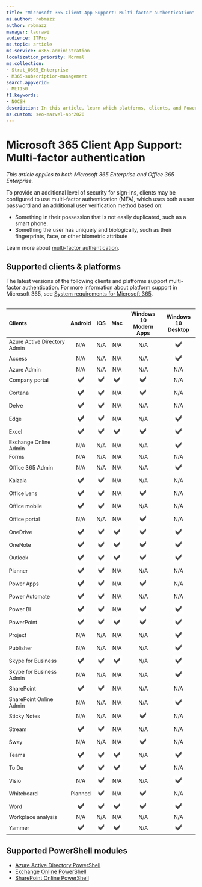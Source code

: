 ```yaml
---
title: "Microsoft 365 Client App Support: Multi-factor authentication"
ms.author: robmazz
author: robmazz
manager: laurawi
audience: ITPro
ms.topic: article
ms.service: o365-administration
localization_priority: Normal
ms.collection: 
- Strat_O365_Enterprise
- M365-subscription-management
search.appverid:
- MET150
f1.keywords:
- NOCSH
description: In this article, learn which platforms, clients, and PowerShell modules support multi-factor authentication for Microsoft 365.
ms.custom: seo-marvel-apr2020
---
```


# Microsoft 365 Client App Support: Multi-factor authentication

*This article applies to both Microsoft 365 Enterprise and Office 365 Enterprise.*

To provide an additional level of security for sign-ins, clients may be configured to use multi-factor authentication (MFA), which uses both a user password and an additional user verification method based on:

- Something  in their possession that is not easily duplicated, such as a smart phone.
- Something the user has uniquely and biologically, such as their fingerprints, face, or other biometric attribute

Learn more about [multi-factor authentication](/azure/active-directory/authentication/multi-factor-authentication).

## Supported clients & platforms

The latest versions of the following clients and platforms support multi-factor authentication. For more information about platform support in Microsoft 365, see [System requirements for Microsoft 365](/microsoft-365/microsoft-365-and-office-resources).
<br>
<br>

| Clients | Android | iOS | Mac| Windows 10 <br> Modern Apps| Windows 10 <br> Desktop |
|:---|:---:|:---:|:---:|:---:|:---:|
| Azure Active Directory Admin | N/A | N/A | N/A | N/A | ![Supported](../media/check-mark.png) |
| Access | N/A | N/A | N/A | N/A | ![Supported](../media/check-mark.png) |
| Azure Admin | N/A | N/A | N/A | N/A | N/A |
| Company portal | ![Supported](../media/check-mark.png) | ![Supported](../media/check-mark.png) | ![Supported](../media/check-mark.png) | ![Supported](../media/check-mark.png) | N/A |
| Cortana | ![Supported](../media/check-mark.png) | ![Supported](../media/check-mark.png) | N/A | ![Supported](../media/check-mark.png) | N/A |
| Delve | ![Supported](../media/check-mark.png) | ![Supported](../media/check-mark.png) | N/A | N/A | N/A |
| Edge | ![Supported](../media/check-mark.png) | ![Supported](../media/check-mark.png) | N/A | N/A | ![Supported](../media/check-mark.png) |
| Excel | ![Supported](../media/check-mark.png) | ![Supported](../media/check-mark.png) | ![Supported](../media/check-mark.png) | ![Supported](../media/check-mark.png) | ![Supported](../media/check-mark.png) |
| Exchange Online Admin | N/A | N/A | N/A | N/A | ![Supported](../media/check-mark.png) |
| Forms | N/A | N/A | N/A | N/A | N/A |
| Office 365 Admin | N/A | N/A | N/A | N/A | ![Supported](../media/check-mark.png) |  |
| Kaizala | ![Supported](../media/check-mark.png) | ![Supported](../media/check-mark.png) | N/A | N/A | N/A |
| Office Lens| ![Supported](../media/check-mark.png) | ![Supported](../media/check-mark.png) | N/A | ![Supported](../media/check-mark.png) | N/A |
| Office mobile | ![Supported](../media/check-mark.png) | ![Supported](../media/check-mark.png) | N/A | N/A | N/A |
| Office portal | N/A | N/A | N/A | ![Supported](../media/check-mark.png) | N/A |
| OneDrive | ![Supported](../media/check-mark.png) | ![Supported](../media/check-mark.png) | ![Supported](../media/check-mark.png) | ![Supported](../media/check-mark.png) | ![Supported](../media/check-mark.png) |
| OneNote | ![Supported](../media/check-mark.png) | ![Supported](../media/check-mark.png) | ![Supported](../media/check-mark.png) | ![Supported](../media/check-mark.png) | ![Supported](../media/check-mark.png) |
| Outlook | ![Supported](../media/check-mark.png) | ![Supported](../media/check-mark.png) | ![Supported](../media/check-mark.png) | ![Supported](../media/check-mark.png) | ![Supported](../media/check-mark.png) |
| Planner | ![Supported](../media/check-mark.png) | ![Supported](../media/check-mark.png) | N/A | N/A | N/A |
| Power Apps | ![Supported](../media/check-mark.png) | ![Supported](../media/check-mark.png) | N/A | ![Supported](../media/check-mark.png) | N/A |
| Power Automate | ![Supported](../media/check-mark.png) | ![Supported](../media/check-mark.png) | N/A | N/A | N/A |
| Power BI | ![Supported](../media/check-mark.png) | ![Supported](../media/check-mark.png) | N/A | ![Supported](../media/check-mark.png) | ![Supported](../media/check-mark.png) |
| PowerPoint | ![Supported](../media/check-mark.png) | ![Supported](../media/check-mark.png) | ![Supported](../media/check-mark.png) | ![Supported](../media/check-mark.png) | ![Supported](../media/check-mark.png) |
| Project | N/A | N/A | N/A | N/A | ![Supported](../media/check-mark.png) |
| Publisher | N/A | N/A | N/A | N/A | ![Supported](../media/check-mark.png) |
| Skype for Business | ![Supported](../media/check-mark.png) | ![Supported](../media/check-mark.png) | ![Supported](../media/check-mark.png) | N/A | ![Supported](../media/check-mark.png) |
| Skype for Business Admin | N/A | N/A | N/A | N/A | ![Supported](../media/check-mark.png) |
| SharePoint | ![Supported](../media/check-mark.png) | ![Supported](../media/check-mark.png) | N/A | N/A | N/A |
| SharePoint Online Admin | N/A | N/A | N/A | N/A | ![Supported](../media/check-mark.png) |
| Sticky Notes | N/A | N/A | N/A | ![Supported](../media/check-mark.png) | N/A |
| Stream | ![Supported](../media/check-mark.png) | ![Supported](../media/check-mark.png) | N/A | N/A | N/A |
| Sway | N/A | N/A | N/A | ![Supported](../media/check-mark.png) | N/A |
| Teams | ![Supported](../media/check-mark.png) | ![Supported](../media/check-mark.png) | ![Supported](../media/check-mark.png) | N/A | ![Supported](../media/check-mark.png) |
| To Do | ![Supported](../media/check-mark.png) | ![Supported](../media/check-mark.png) | ![Supported](../media/check-mark.png) | ![Supported](../media/check-mark.png) | N/A |
| Visio | N/A | ![Supported](../media/check-mark.png) | N/A | N/A | ![Supported](../media/check-mark.png) |
| Whiteboard | Planned | ![Supported](../media/check-mark.png) | N/A | ![Supported](../media/check-mark.png) | N/A |
| Word | ![Supported](../media/check-mark.png) | ![Supported](../media/check-mark.png) | ![Supported](../media/check-mark.png) | ![Supported](../media/check-mark.png) | ![Supported](../media/check-mark.png) |
| Workplace analysis | N/A | N/A | N/A | N/A | N/A |
| Yammer | ![Supported](../media/check-mark.png) | ![Supported](../media/check-mark.png) | ![Supported](../media/check-mark.png) | N/A | ![Supported](../media/check-mark.png) |

## Supported PowerShell modules

- [Azure Active Directory PowerShell](/powershell/azure/active-directory/overview?view=azureadps-2.0)
- [Exchange Online PowerShell](/powershell/exchange/exchange-online-powershell)
- [SharePoint Online PowerShell](/powershell/sharepoint/sharepoint-online/connect-sharepoint-online)